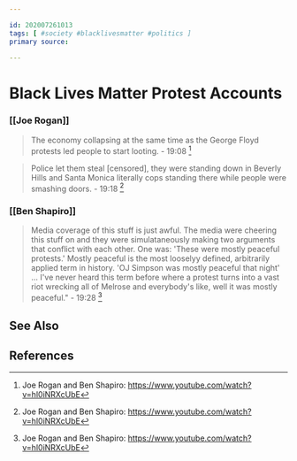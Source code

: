 ```yaml
---

id: 202007261013
tags: [ #society #blacklivesmatter #politics ]
primary source:

---
```


# Black Lives Matter Protest Accounts

### [[Joe Rogan]]
> The economy collapsing at the same time as the George Floyd protests led people to start looting. - 19:08 [^1]

>Police let them steal [censored], they were standing down in Beverly Hills and Santa Monica literally cops standing there while people were smashing doors. - 19:18 [^1] 
### [[Ben Shapiro]]
>Media coverage of this stuff is just awful. The media were cheering this stuff on and they were simulataneously making two arguments that conflict with each other. One was: 'These were mostly peaceful protests.' Mostly peaceful is the most looselyy defined, arbitrarily applied term in history. 'OJ Simpson was mostly peaceful that night' ... I've never heard this term before where a protest turns into a vast riot wrecking all of Melrose and everybody's like, well it was mostly peaceful." - 19:28 [^1]

## See Also

## References
[^1]: Joe Rogan and Ben Shapiro: https://www.youtube.com/watch?v=hl0iNRXcUbE
